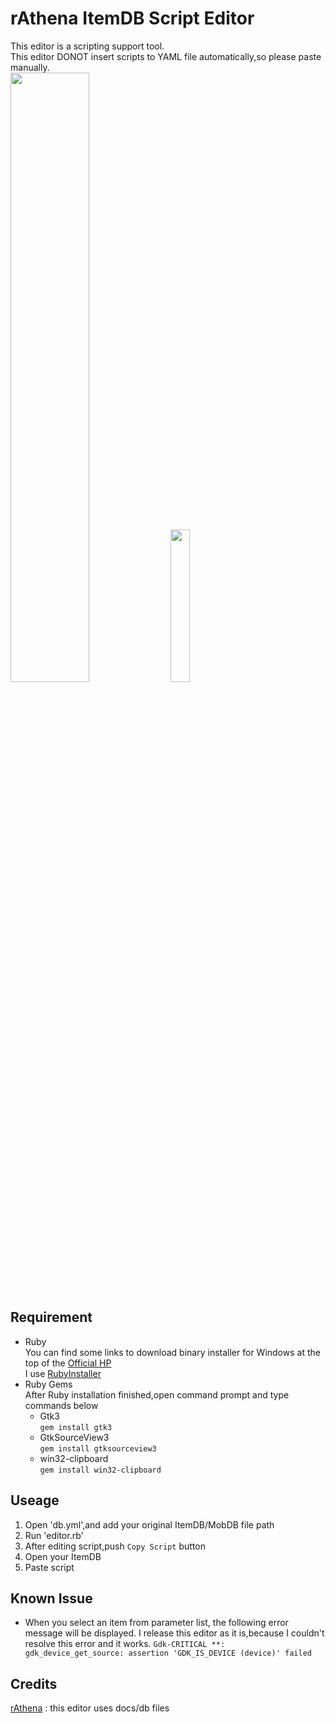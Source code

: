 # rAthena ItemDB Script Editor
This editor is a scripting support tool.  
This editor DONOT insert scripts to YAML file automatically,so please paste manually.  
<img src="https://user-images.githubusercontent.com/59181965/100858159-f6990f00-34d0-11eb-9a14-8deb720488e0.png" width=50%>
<img src="https://user-images.githubusercontent.com/59181965/100858163-f8fb6900-34d0-11eb-9519-7ff1031cab18.png" width=25%>

## Requirement
* Ruby  
You can find some links to download binary installer for Windows at the top of the [Official HP](https://www.ruby-lang.org/en/downloads/)  
I use [RubyInstaller](https://rubyinstaller.org/)  
* Ruby Gems  
After Ruby installation finished,open command prompt and type commands below  
  * Gtk3  
    `gem install gtk3`  
  * GtkSourceView3  
    `gem install gtksourceview3`  
  * win32-clipboard  
    `gem install win32-clipboard`  

## Useage
1. Open 'db.yml',and add your original ItemDB/MobDB file path
2. Run 'editor.rb'
3. After editing script,push `Copy Script` button
4. Open your ItemDB
5. Paste script

## Known Issue
* When you select an item from parameter list, the following error message will be displayed.
I release this editor as it is,because I couldn't resolve this error and it works.
`Gdk-CRITICAL **: gdk_device_get_source: assertion 'GDK_IS_DEVICE (device)' failed`

## Credits
[rAthena](https://rathena.org/) : this editor uses docs/db files
